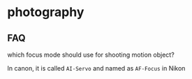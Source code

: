 # photography

## FAQ

which focus mode should use for shooting motion object?

In canon, it is called `AI-Servo` and named as `AF-Focus` in Nikon
